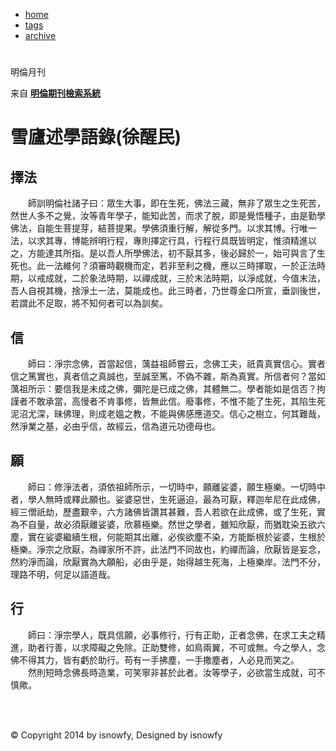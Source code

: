 <!DOCTYPE HTML>
<html>
<head>
    <meta charset="UTF-8">
    <meta name="viewport" content="width=device-width, initial-scale=1.0"/>
    <meta name="Keywords" content="blog"/>
    <meta name="Description" content="blog"/>
    <title>Simple</title>
    <link rel="shortcut icon" href="/static/favicon.png"/>
    <link rel="stylesheet" type="text/css" href="/main.css" />
</head>
<body>
<div class="main">
    <div class="header">
    	<ul id="pages">
            <li><a href="/">home</a></li>
            <li><a href="/#/tags">tags</a></li>
            <li><a href="/#/archive">archive</a></li>
    	</ul>
    </div>
	<div class="wrap-header">
	<h1>
    <a href="/" id="title"></a>
	</h1>
	</div>
<div id="md" style="display: none;">
<!-- markdown -->
明倫月刊

来自 <a target="_blank" href="http://192.192.47.136/ming/">**明倫期刊檢索系統**</a>

#雪廬述學語錄(徐醒民)
##擇法
　　師訓明倫社諸子曰：眾生大事，即在生死，佛法三藏，無非了眾生之生死苦，然世人多不之覺，汝等青年學子，能知此苦，而求了脫，即是覺悟種子，由是勤學佛法，自能生菩提芽，結菩提果。學佛須重行解，解從多門。以求其博。行唯一法，以求其專，博能辨明行程，專則擇定行具，行程行具既皆明定，惟須精進以之，方能達其所指。是以吾人所學佛法，初不厭其多，後必歸於一，始可與言了生死也。此一法維何？須審時觀機而定，若非至利之機，應以三時擇取，一於正法時期，以戒成就，二於象法時期，以禪成就，三於末法時期，以淨成就，今值末法，吾人自視其機，捨淨土一法，莫能成也。此三時者，乃世尊金口所宣，垂訓後世，若謂此不足取，將不知何者可以為訓矣。

##信
　　師曰：淨宗念佛，首當起信，蕅益祖師嘗云，念佛工夫，祇貴真實信心。實者信之篤實也，真者信之真誠也，至誠至篤，不偽不雜，斯為真實。所信者何？當如蕅祖所示：要信我是未成之佛，彌陀是已成之佛，其體無二。學者能如是信否？拘謹者不敢承當，高慢者不肯事修，皆無此信。廢事修，不惟不能了生死，其陷生死泥沼尤深，昧佛理，則成老媼之教，不能與佛感應道交。信心之樹立，何其難哉，然淨業之基，必由乎信，故經云，信為道元功德母也。

##願
　　師曰：修淨法者，須依祖師所示，一切時中，願離娑婆，願生極樂。一切時中者，學人無時或釋此願也。娑婆惡世，生死逼迫，最為可厭，釋迦牟尼在此成佛，經三僧祇劫，歷盡艱辛，六方諸佛皆讚其甚難，吾人若欲在此成佛，或了生死，實為不自量，故必須厭離娑婆，欣慕極樂。然世之學者，雖知欣厭，而猶耽染五欲六塵，實在娑婆繼續生根，何能期其出離，必俟欲塵不染，方能斷根於娑婆，生根於極樂。淨宗之欣厭，為禪家所不許，此法門不同故也，約禪而論，欣厭皆是妄念，然約淨而論，欣厭實為大願船，必由乎是，始得越生死海，上極樂岸。法門不分，理路不明，何足以語道哉。

##行
　　師曰：淨宗學人，既具信願，必事修行，行有正助，正者念佛，在求工夫之精進，助者行善，以求障礙之免除。正助雙修，如鳥兩翼，不可或無。今之學人，念佛不得其力，皆有虧於助行。苟有一手拂塵，一手撒塵者，人必見而笑之。
　　然則短時念佛長時造業，可笑寧非甚於此者。汝等學子，必欲當生成就，可不慎歟。
<!-- markdown end -->
</div>
<div class="entry" id="main">
<!-- content -->
<p>明倫月刊</p>

<p>来自 <a target="_blank" href="http://192.192.47.136/ming/"><strong>明倫期刊檢索系統</strong></a></p>

<h1 id="">雪廬述學語錄(徐醒民)</h1>

<h2 id="">擇法</h2>

<p>　　師訓明倫社諸子曰：眾生大事，即在生死，佛法三藏，無非了眾生之生死苦，然世人多不之覺，汝等青年學子，能知此苦，而求了脫，即是覺悟種子，由是勤學佛法，自能生菩提芽，結菩提果。學佛須重行解，解從多門。以求其博。行唯一法，以求其專，博能辨明行程，專則擇定行具，行程行具既皆明定，惟須精進以之，方能達其所指。是以吾人所學佛法，初不厭其多，後必歸於一，始可與言了生死也。此一法維何？須審時觀機而定，若非至利之機，應以三時擇取，一於正法時期，以戒成就，二於象法時期，以禪成就，三於末法時期，以淨成就，今值末法，吾人自視其機，捨淨土一法，莫能成也。此三時者，乃世尊金口所宣，垂訓後世，若謂此不足取，將不知何者可以為訓矣。</p>

<h2 id="">信</h2>

<p>　　師曰：淨宗念佛，首當起信，蕅益祖師嘗云，念佛工夫，祇貴真實信心。實者信之篤實也，真者信之真誠也，至誠至篤，不偽不雜，斯為真實。所信者何？當如蕅祖所示：要信我是未成之佛，彌陀是已成之佛，其體無二。學者能如是信否？拘謹者不敢承當，高慢者不肯事修，皆無此信。廢事修，不惟不能了生死，其陷生死泥沼尤深，昧佛理，則成老媼之教，不能與佛感應道交。信心之樹立，何其難哉，然淨業之基，必由乎信，故經云，信為道元功德母也。</p>

<h2 id="">願</h2>

<p>　　師曰：修淨法者，須依祖師所示，一切時中，願離娑婆，願生極樂。一切時中者，學人無時或釋此願也。娑婆惡世，生死逼迫，最為可厭，釋迦牟尼在此成佛，經三僧祇劫，歷盡艱辛，六方諸佛皆讚其甚難，吾人若欲在此成佛，或了生死，實為不自量，故必須厭離娑婆，欣慕極樂。然世之學者，雖知欣厭，而猶耽染五欲六塵，實在娑婆繼續生根，何能期其出離，必俟欲塵不染，方能斷根於娑婆，生根於極樂。淨宗之欣厭，為禪家所不許，此法門不同故也，約禪而論，欣厭皆是妄念，然約淨而論，欣厭實為大願船，必由乎是，始得越生死海，上極樂岸。法門不分，理路不明，何足以語道哉。</p>

<h2 id="">行</h2>

<p>　　師曰：淨宗學人，既具信願，必事修行，行有正助，正者念佛，在求工夫之精進，助者行善，以求障礙之免除。正助雙修，如鳥兩翼，不可或無。今之學人，念佛不得其力，皆有虧於助行。苟有一手拂塵，一手撒塵者，人必見而笑之。
　　然則短時念佛長時造業，可笑寧非甚於此者。汝等學子，必欲當生成就，可不慎歟。</p>
<!-- content end -->
</div>
<br>
<br>
    <div id="disqus_thread"></div>
	<div class="footer">
		<p>© Copyright 2014 by isnowfy, Designed by isnowfy</p>
	</div>
</div>
<script src="main.js"></script>
<script id="content" type="text/mustache">
    <h1>{{title}}</h1>
    <div class="tag">
    {{date}}
    {{#tags}}
    <a href="/#/tag/{{name}}">#{{name}}</a>
    {{/tags}}
    </div>
</script>
<script id="pagesTemplate" type="text/mustache">
    {{#pages}}
    <li>
        <a href="{{path}}">{{title}}</a>
    </li>
    {{/pages}}
</script>
<script>
$(document).ready(function() {
    $.ajax({
        url: "main.json",
        type: "GET",
        dataType: "json",
        success: function(data) {
            $("#title").html(data.name);
            var pagesTemplate = Hogan.compile($("#pagesTemplate").html());
            var pagesHtml = pagesTemplate.render({"pages": data.pages});
            $("#pages").append(pagesHtml);
            //path
            var path = "tywJ0zw0.md";
            //path end
            var now = 0;
            for (var i = 0; i < data.posts.length; ++i)
                if (path == data.posts[i].path)
                    now = i;
            var post = data.posts[now];
            var tmp = post.tags.split(" ");
            var tags = [];
            for (var i = 0; i < tmp.length; ++i)
                if (tmp[i].length > 0)
                    tags.push({"name": tmp[i]});
            var contentTemplate = Hogan.compile($("#content").html());
            var contentHtml = contentTemplate.render({"title": post.title, "tags": tags, "date": post.date});
            $("#main").prepend(contentHtml);
            if (data.disqus_shortname.length > 0) {
                var disqus_shortname = data.disqus_shortname;
                (function() {
                    var dsq = document.createElement('script'); dsq.type = 'text/javascript'; dsq.async = true;
                    dsq.src = '//' + disqus_shortname + '.disqus.com/embed.js';
                    (document.getElementsByTagName('head')[0] || document.getElementsByTagName('body')[0]).appendChild(dsq);
                })();
            }
        }
    });
});
</script>
<script src="http://cdn.mathjax.org/mathjax/latest/MathJax.js?config=TeX-AMS-MML_HTMLorMML"></script>
<script type="text/x-mathjax-config">
    MathJax.Hub.Config({tex2jax: {inlineMath: [['$','$'], ["\\(", "\\)"]], processEscapes: true}});
</script>
</body>
</html>
